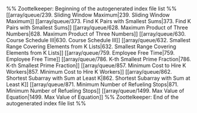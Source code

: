 %% Zoottelkeeper: Beginning of the autogenerated index file list  %%
 [[array/queue/239. Sliding Window Maximum|239. Sliding Window Maximum]]
 [[array/queue/373. Find K Pairs with Smallest Sums|373. Find K Pairs with Smallest Sums]]
 [[array/queue/628. Maximum Product of Three Numbers|628. Maximum Product of Three Numbers]]
 [[array/queue/630. Course Schedule III|630. Course Schedule III]]
 [[array/queue/632. Smallest Range Covering Elements from K Lists|632. Smallest Range Covering Elements from K Lists]]
 [[array/queue/759. Employee Free Time|759. Employee Free Time]]
 [[array/queue/786. K-th Smallest Prime Fraction|786. K-th Smallest Prime Fraction]]
 [[array/queue/857. Minimum Cost to Hire K Workers|857. Minimum Cost to Hire K Workers]]
 [[array/queue/862. Shortest Subarray with Sum at Least K|862. Shortest Subarray with Sum at Least K]]
 [[array/queue/871. Minimum Number of Refueling Stops|871. Minimum Number of Refueling Stops]]
 [[array/queue/1499. Max Value of Equation|1499. Max Value of Equation]]
%% Zoottelkeeper: End of the autogenerated index file list  %%
